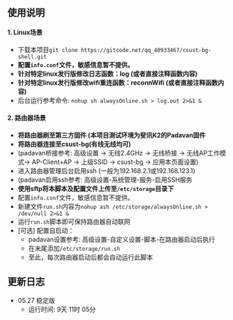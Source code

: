 ## 使用说明
#### 1. Linux场景
- 下载本项目`git clone https://gitcode.net/qq_40933467/csust-bg-shell.git`
- **配置`info.conf`文件，敏感信息暂不提供。**
- **针对特定linux发行版修改日志函数：log (或者直接注释函数内容)**
- **针对特定linux发行版修改wifi重连函数：reconnWifi (或者直接注释函数内容)**
- 后台运行参考命令: `nohup sh alwaysOnline.sh > log.out 2>&1 &` 

#### 2. 路由器场景
- **将路由器刷至第三方固件 (本项目测试环境为斐讯K2的Padavan固件**
- **将路由器连接至csust-bg(有线无线均可)**
- (padavan桥接参考: 高级设置 -> 无线2.4GHz -> 无线桥接 -> 无线AP工作模式-> AP-Client+AP -> 上级SSID -> csust-bg -> 应用本页面设置)
- 进入路由器管理后台启用ssh (一般为192.168.2.1或192.168.123.1)
- (padavan启用ssh参考: 高级设置-系统管理-服务-启用SSH服务
- **使用sftp将本脚本及配置文件上传至`/etc/storage`目录下**
- 配置`info.conf`文件，敏感信息暂不提供。
- 新建文件`run.sh`内容为`nohup ash /etc/storage/alwaysOnline.sh > /dev/null 2>&1 &`
- 运行`run.sh`脚本即可保持路由器自动联网
- [可选] 配置自启动：
    - padavan设置参考: 高级设置-自定义设置-脚本-在路由器启动后执行
    - 在末尾添加`/etc/storage/run.sh`
    - 至此，每次路由器启动后都会自动运行此脚本

## 更新日志
- 05.27 稳定版
    - 运行时间:	9天 11时 05分